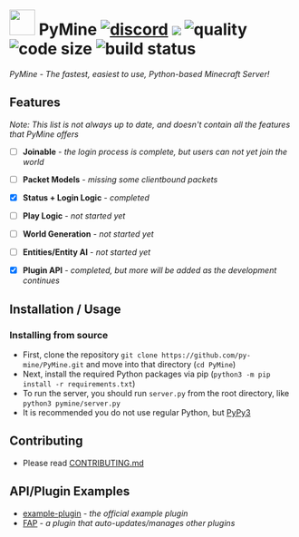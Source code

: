 # <img src="https://cdn.discordapp.com/emojis/783838348695437353.gif?v=1" height=45> PyMine [![discord](https://img.shields.io/discord/789623993547227147.svg?label=&logo=discord&logoColor=ffffff&color=7389D8&labelColor=6A7EC2)](https://discord.gg/eeyEcwR9EM) ![](https://api.ghprofile.me/view?username=py-mine/PyMine&color=0FAE6E&style=flat&label=views) ![quality](https://www.codefactor.io/repository/github/py-mine/pymine/badge) ![code size](https://img.shields.io/github/languages/code-size/py-mine/PyMine?color=0FAE6E) ![build status](https://img.shields.io/github/workflow/status/py-mine/PyMine/Python%20application?event=push)
*PyMine - The fastest, easiest to use, Python-based Minecraft Server!*


## Features
*Note: This list is not always up to date, and doesn't contain all the features that PyMine offers*
- [ ] **Joinable** - *the login process is complete, but users can not yet join the world*
- [ ] **Packet Models** - *missing some clientbound packets*
- [x] **Status + Login Logic** - *completed*
- [ ] **Play Logic** - *not started yet*
- [ ] **World Generation** - *not started yet*
- [ ] **Entities/Entity AI** - *not started yet*
- [x] **Plugin API** - *completed, but more will be added as the development continues*


## Installation / Usage
### Installing from source
- First, clone the repository `git clone https://github.com/py-mine/PyMine.git` and move into that directory (`cd PyMine`)
- Next, install the required Python packages via pip (`python3 -m pip install -r requirements.txt`)
- To run the server, you should run `server.py` from the root directory, like `python3 pymine/server.py`
- It is recommended you do not use regular Python, but [PyPy3](https://www.pypy.org/)


## Contributing
- Please read [CONTRIBUTING.md](https://github.com/py-mine/PyMine/blob/main/CONTRIBUTING.md)


## API/Plugin Examples
- [example-plugin](https://github.com/py-mine/example-plugin) - *the official example plugin*
- [FAP](https://github.com/py-mine/FAP) - *a plugin that auto-updates/manages other plugins*

